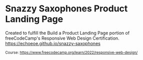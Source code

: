 # Snazzy Saxophones Product Landing Page
  
Created to fulfill the Build a Product Landing Page portion of freeCodeCamp's Responsive Web Design Certification.  
https://echoeoe.github.io/snazzy-saxophones
  
<sub>Course: https://www.freecodecamp.org/learn/2022/responsive-web-design/
</sub>
